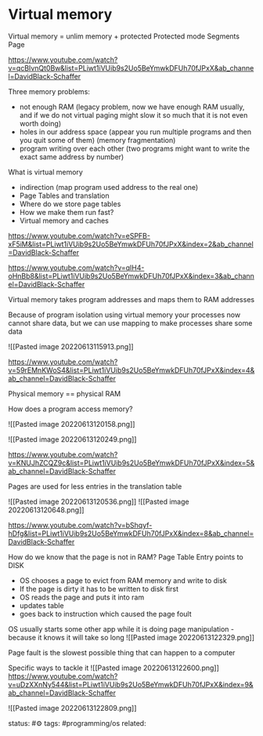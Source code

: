 # Virtual memory
Virtual memory = unlim memory + protected
Protected mode
Segments
Page


https://www.youtube.com/watch?v=qcBIvnQt0Bw&list=PLiwt1iVUib9s2Uo5BeYmwkDFUh70fJPxX&ab_channel=DavidBlack-Schaffer

Three memory problems:
 - not enough RAM (legacy problem, now we have enough RAM usually, and if we do not virtual paging might slow it so much that it is not even worth doing)
 - holes in our address space (appear you run multiple programs and then you quit some of them) (memory fragmentation)
 - program writing over each other (two programs might want to write the exact same address by number)

What is virtual memory 
 - indirection (map program used address to the real one)
 - Page Tables and translation
 - Where do we store page tables
 - How we make them run fast?
 - Virtual memory and caches

https://www.youtube.com/watch?v=eSPFB-xF5iM&list=PLiwt1iVUib9s2Uo5BeYmwkDFUh70fJPxX&index=2&ab_channel=DavidBlack-Schaffer

https://www.youtube.com/watch?v=qlH4-oHnBb8&list=PLiwt1iVUib9s2Uo5BeYmwkDFUh70fJPxX&index=3&ab_channel=DavidBlack-Schaffer

Virtual memory takes program addresses and maps them to RAM addresses


Because of program isolation using virtual memory your processes now cannot share data, but we can use mapping to make processes share some data

![[Pasted image 20220613115913.png]]

https://www.youtube.com/watch?v=59rEMnKWoS4&list=PLiwt1iVUib9s2Uo5BeYmwkDFUh70fJPxX&index=4&ab_channel=DavidBlack-Schaffer


Physical memory == physical RAM
 
How does a program access memory?

![[Pasted image 20220613120158.png]]


![[Pasted image 20220613120249.png]]

https://www.youtube.com/watch?v=KNUJhZCQZ9c&list=PLiwt1iVUib9s2Uo5BeYmwkDFUh70fJPxX&index=5&ab_channel=DavidBlack-Schaffer

Pages are used for less entries in the translation table

![[Pasted image 20220613120536.png]]
![[Pasted image 20220613120648.png]]

https://www.youtube.com/watch?v=bShqyf-hDfg&list=PLiwt1iVUib9s2Uo5BeYmwkDFUh70fJPxX&index=8&ab_channel=DavidBlack-Schaffer


How do we know that the page is not in RAM?
Page Table Entry points to DISK
 
 - OS chooses a page to evict from RAM memory and write to disk
 - If the page is dirty it has to be written to disk first
 - OS reads the page and puts it into ram
 - updates table
 - goes back to instruction which caused the page foult

OS usually starts some other app while it is doing page manipulation - because it knows it will take so long
![[Pasted image 20220613122329.png]]

Page fault is the slowest possible thing that can happen to a computer

Specific ways to tackle it 
![[Pasted image 20220613122600.png]]
https://www.youtube.com/watch?v=uDzXXnNy544&list=PLiwt1iVUib9s2Uo5BeYmwkDFUh70fJPxX&index=9&ab_channel=DavidBlack-Schaffer

![[Pasted image 20220613122809.png]]






status: #⚙️ 
tags: #programming/os 
related: 